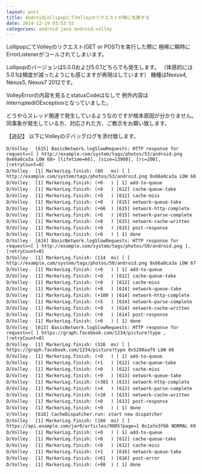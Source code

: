 ```yaml
---
layout: post
title: AndroidLollipopにてVolleyのリクエストが稀に失敗する
date: 2014-12-19 03:53:52
categories: android java android-volley
---
```

<p>LollipopにてVolleyのリクエスト(GET or POST)を実行した際に
極稀に瞬時にErrorListenerがコールされてしまいます。</p>

<p>Lollipopのバージョンは5.0.0および5.0.1どちらでも発生します。
（体感的には5.0.1は頻度が減ったようにも感じますが再現はしています）
機種はNexus4, Nexus5, Nexus7 2012です。</p>

<p>VolleyErrorの内容を見るとstatusCodeはなしで
例外内容はInterruptedIOExceptionとなっていました。</p>

<p>どうやらスレッド関連で発生しているようなのですが根本原因が分かりません。
同事象が発生している方、対応された方、ご教示をお願い致します。</p>

<p>【追記】
以下にVolleyのデバッグログを添付致します。</p>

<pre><code>D/Volley﹕ [615] BasicNetwork.logSlowRequests: HTTP response for request=&lt;[ ] http://example.com/system/tags/photos/53/android.png 0x66a0ca3a LOW 68&gt; [lifetime=66], [size=13900], [rc=200],     [retryCount=0]
D/Volley﹕ [1] MarkerLog.finish: (80   ms) [ ] http://example.com/system/tags/photos/53/android.png 0x66a0ca3a LOW 68
D/Volley﹕ [1] MarkerLog.finish: (+0   ) [ 1] add-to-queue
D/Volley﹕ [1] MarkerLog.finish: (+0   ) [612] cache-queue-take
D/Volley﹕ [1] MarkerLog.finish: (+0   ) [612] cache-miss
D/Volley﹕ [1] MarkerLog.finish: (+0   ) [615] network-queue-take
D/Volley﹕ [1] MarkerLog.finish: (+66  ) [615] network-http-complete
D/Volley﹕ [1] MarkerLog.finish: (+6   ) [615] network-parse-complete
D/Volley﹕ [1] MarkerLog.finish: (+8   ) [615] network-cache-written
D/Volley﹕ [1] MarkerLog.finish: (+0   ) [615] post-response
D/Volley﹕ [1] MarkerLog.finish: (+0   ) [ 1] done
D/Volley﹕ [614] BasicNetwork.logSlowRequests: HTTP response for request=&lt;[ ] http://example.com/system/tags/photos/50/android.png ], [retryCount=0]
D/Volley﹕ [1] MarkerLog.finish: (114  ms) [ ] http://example.com/system/tags/photos/50/android.png 0x66a0ca3a LOW 67
D/Volley﹕ [1] MarkerLog.finish: (+0   ) [ 1] add-to-queue
D/Volley﹕ [1] MarkerLog.finish: (+0   ) [612] cache-queue-take
D/Volley﹕ [1] MarkerLog.finish: (+0   ) [612] cache-miss
D/Volley﹕ [1] MarkerLog.finish: (+0   ) [614] network-queue-take
D/Volley﹕ [1] MarkerLog.finish: (+100 ) [614] network-http-complete
D/Volley﹕ [1] MarkerLog.finish: (+5   ) [614] network-parse-complete
D/Volley﹕ [1] MarkerLog.finish: (+9   ) [614] network-cache-written
D/Volley﹕ [1] MarkerLog.finish: (+0   ) [614] post-response
D/Volley﹕ [1] MarkerLog.finish: (+0   ) [ 1] done
D/Volley﹕ [613] BasicNetwork.logSlowRequests: HTTP response for request=&lt;[ ] https://graph.facebook.com/1234/picture?type , [retryCount=0]
D/Volley﹕ [1] MarkerLog.finish: (326  ms) [ ] https://graph.facebook.com/1234/picture?type 0x5280aaf9 LOW 66
D/Volley﹕ [1] MarkerLog.finish: (+0   ) [ 1] add-to-queue
D/Volley﹕ [1] MarkerLog.finish: (+1   ) [612] cache-queue-take
D/Volley﹕ [1] MarkerLog.finish: (+0   ) [612] cache-miss
D/Volley﹕ [1] MarkerLog.finish: (+0   ) [613] network-queue-take
D/Volley﹕ [1] MarkerLog.finish: (+301 ) [613] network-http-complete
D/Volley﹕ [1] MarkerLog.finish: (+4   ) [613] network-parse-complete
D/Volley﹕ [1] MarkerLog.finish: (+20  ) [613] network-cache-written
D/Volley﹕ [1] MarkerLog.finish: (+0   ) [613] post-response
D/Volley﹕ [1] MarkerLog.finish: (+0   ) [ 1] done
V/Volley﹕ [618] CacheDispatcher.run: start new dispatcher
D/Volley﹕ [1] MarkerLog.finish: (160  ms) [ ] https://api.example.com/ja+9/articles/9005?page=1 0x1afe3f66 NORMAL 69
D/Volley﹕ [1] MarkerLog.finish: (+0   ) [ 1] add-to-queue
D/Volley﹕ [1] MarkerLog.finish: (+0   ) [612] cache-queue-take
D/Volley﹕ [1] MarkerLog.finish: (+0   ) [612] cache-miss
D/Volley﹕ [1] MarkerLog.finish: (+1   ) [616] network-queue-take
D/Volley﹕ [1] MarkerLog.finish: (+61  ) [616] post-error
D/Volley﹕ [1] MarkerLog.finish: (+98  ) [ 1] done
</code></pre>
